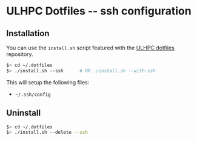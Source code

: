 # ULHPC Dotfiles -- ssh configuration

## Installation

You can use the `install.sh` script featured with the [ULHPC dotfiles](https://github.com/ULHPC/dotfiles) repository.

``` bash
$> cd ~/.dotfiles
$> ./install.sh --ssh      # OR ./install.sh --with-ssh
```
This will setup the following files:

* `~/.ssh/config`

## Uninstall

``` bash
$> cd ~/.dotfiles
$> ./install.sh --delete --ssh
```

